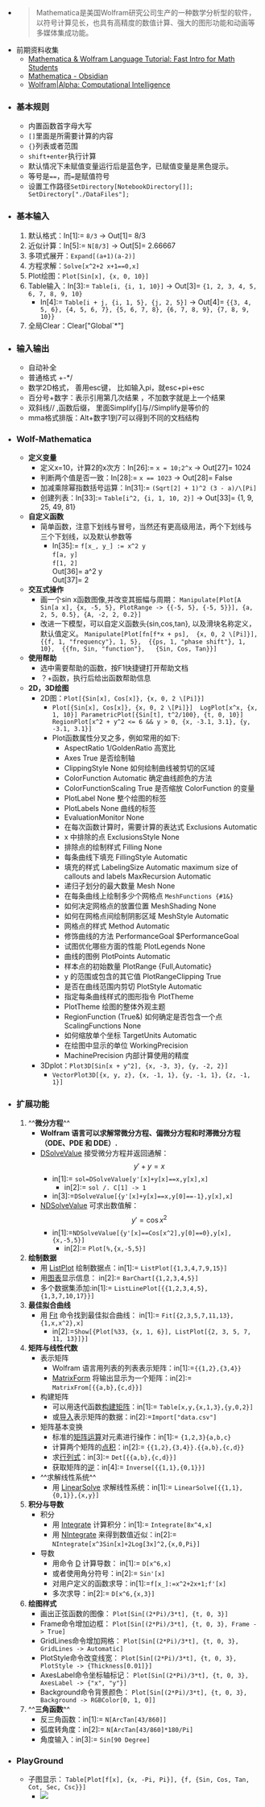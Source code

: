 - > Mathematica是美国Wolfram研究公司生产的一种数学分析型的软件，以符号计算见长，也具有高精度的数值计算、强大的图形功能和动画等多媒体集成功能。
- 前期资料收集
    - [Mathematica & Wolfram Language Tutorial: Fast Intro for Math Students](https://www.wolfram.com/language/fast-introduction-for-math-students/zh/?source=footer)
    - [Mathematica - Obsidian](obsidian://open?vault=Obsidian&file=Luke's%20markdown%2F%E8%BD%AF%E4%BB%B6%E6%95%99%E7%A8%8B%2FMathematica)
    - [Wolfram|Alpha: Computational Intelligence](https://www.wolframalpha.com)
- ### 基本规则
    - 内置函数首字母大写
    - `[]`里面是所需要计算的内容
    - `{}`列表或者范围
    - `shift+enter`执行计算
    - 默认情况下未赋值变量运行后是蓝色字，已赋值变量是黑色提示。
    - 等号是`==`，而`=`是赋值符号
    - 设置工作路径`SetDirectory[NotebookDirectory[]]; SetDirectory["./DataFiles"];`
- ### 基本输入
    1. 默认格式：In[1]:= `8/3` -> Out[1]= 8/3
    2. 近似计算：In[5]:= `N[8/3]` -> Out[5]= 2.66667
    3. 多项式展开：`Expand[(a+1)(a-2)]`
    4. 方程求解：`Solve[x^2+2 x+1==0,x]`
    5. Plot绘图：`Plot[Sin[x], {x, 0, 10}]`
    6. Table输入：In[3]:= `Table[i, {i, 1, 10}]` -> Out[3]= `{1, 2, 3, 4, 5, 6, 7, 8, 9, 10}`
        - In[4]:= `Table[i + j, {i, 1, 5}, {j, 2, 5}]` -> Out[4]= `{{3, 4, 5, 6}, {4, 5, 6, 7}, {5, 6, 7, 8}, {6, 7, 8, 9}, {7, 8, 9, 10}}`
    7. 全局Clear：Clear["Global`*"]
- ### 输入输出
    - 自动补全
    - 普通格式 +-*/
    - 数学2D格式， 善用esc键， 比如输入pi，就esc+pi+esc
    - 百分号+数字：表示引用第几次结果 ，不加数字就是上一个结果
    - 双斜线// ,函数后缀， 里面Simplify[]与//Simplify是等价的
    - mma格式排版：Alt+数字1到7可以得到不同的文档结构
- ### Wolf-Mathematica
    - **定义变量**
        - 定义x=10，计算2的x次方：In[26]:= `x = 10;2^x` -> Out[27]= 1024
        - 判断两个值是否一致：In[28]:= `x == 1023` -> Out[28]= False
        - 加减乘除幂指数括号运算：In[31]:= `(Sqrt[2] + 1)^2 (3 - a)/\[Pi]`
        - 创建列表：In[33]:= `Table[i^2, {i, 1, 10, 2}]` -> Out[33]= {1, 9, 25, 49, 81}
    - **自定义函数**
        - 简单函数，注意下划线与冒号，当然还有更高级用法，两个下划线与三个下划线，以及默认参数等
            - In[35]:= `f[x_, y_] := x^2 y`    
                      `f[a, y]`  
                      `f[1, 2] `  
              Out[36]= a^2 y  
              Out[37]= 2
    - **交互式操作**
        - 画一个sin x函数图像,并改变其振幅与周期：
          `Manipulate[Plot[A Sin[a x], {x, -5, 5}, PlotRange -> {{-5, 5}, {-5, 5}}], {a, 2, 5, 0.5}, {A, -2, 2, 0.2}]`
        - 改进一下模型，可以自定义函数头{sin,cos,tan}, 以及滑块名称定义，默认值定义。
          `Manipulate[Plot[fn[f*x + ps],  {x, 0, 2 \[Pi]}],  {{f, 1, "frequency"}, 1, 5}, 
           {{ps, 1, "phase shift"}, 1, 10},  {{fn, Sin, "function"},   {Sin, Cos, Tan}}]`
    - **使用帮助**
        - 选中需要帮助的函数，按F1快捷键打开帮助文档
        - ？+函数，执行后给出函数帮助信息
    - **2D，3D绘图**
        - 2D图：`Plot[{Sin[x], Cos[x]}, {x, 0, 2 \[Pi]}]`
            - `Plot[{Sin[x], Cos[x]}, {x, 0, 2 \[Pi]}] 
              LogPlot[x^x, {x, 1, 10}]
              ParametricPlot[{Sin[t], t^2/100}, {t, 0, 10}] 
              RegionPlot[x^2 + y^2 <= 6 && y > 0, {x, -3.1, 3.1}, {y, -3.1, 3.1}]`
            - Plot函数属性分叉之多，例如常用的如下:
                - AspectRatio 1/GoldenRatio 高宽比
                - Axes True 是否绘制轴
                - ClippingStyle None 如何绘制曲线被剪切的区域
                - ColorFunction Automatic 确定曲线颜色的方法
                - ColorFunctionScaling True 是否缩放 ColorFunction 的变量
                - PlotLabel None 整个绘图的标签
                - PlotLabels None 曲线的标签
                - EvaluationMonitor None
                - 在每次函数计算时，需要计算的表达式 Exclusions Automatic
                - x 中排除的点 ExclusionsStyle None
                - 排除点的绘制样式 Filling None
                - 每条曲线下填充 FillingStyle Automatic
                - 填充的样式 LabelingSize Automatic maximum size of callouts and labels MaxRecursion Automatic
                - 递归子划分的最大数量 Mesh None
                - 在每条曲线上绘制多少个网格点 `MeshFunctions {#1&}`
                - 如何决定网格点的放置位置 MeshShading None
                - 如何在网格点间绘制阴影区域 MeshStyle Automatic
                - 网格点的样式 Method Automatic
                - 修饰曲线的方法 PerformanceGoal $PerformanceGoal
                - 试图优化哪些方面的性能 PlotLegends None
                - 曲线的图例 PlotPoints Automatic
                - 样本点的初始数量 PlotRange {Full,Automatic}
                - y 的范围或包含的其它值 PlotRangeClipping True
                - 是否在曲线范围内剪切 PlotStyle Automatic
                - 指定每条曲线样式的图形指令 PlotTheme
                - PlotTheme 绘图的整体外观主题
                - RegionFunction (True&) 如何确定是否包含一个点 ScalingFunctions None
                - 如何缩放单个坐标 TargetUnits Automatic
                - 在绘图中显示的单位 WorkingPrecision
                - MachinePrecision 内部计算使用的精度
        - 3Dplot：`Plot3D[Sin[x + y^2], {x, -3, 3}, {y, -2, 2}]`
            - `VectorPlot3D[{x, y, z}, {x, -1, 1}, {y, -1, 1}, {z, -1, 1}]`
- ### 扩展功能
    1. ^^**微分方程**^^
        - __Wolfram 语言可以求解常微分方程、偏微分方程和时滞微分方程 （ODE、PDE 和 DDE）.__
        - [DSolveValue](http://reference.wolfram.com/language/ref/DSolveValue.html) 接受微分方程并返回通解：$$y'+y=x$$
            - in[1]:= `sol=DSolveValue[y'[x]+y[x]==x,y[x],x]`
                - in[2]:= `sol /. C[1] -> 1`
            - in[3]:=`DSolveValue[{y'[x]+y[x]==x,y[0]==-1},y[x],x]`
        - [NDSolveValue](http://reference.wolfram.com/language/ref/NDSolveValue.html) 可求出数值解：$$y'=\cos{x^2}$$
            - in[1]:=`NDSolveValue[{y'[x]==Cos[x^2],y[0]==0},y[x],{x,-5,5}]`
                - in[2]:= `Plot[%,{x,-5,5}]`
    2. **绘制数据**
        - 用 [ListPlot](http://reference.wolfram.com/language/ref/ListPlot.html) 绘制数据点：in[1]:= `ListPlot[{1,3,4,7,9,15}]`
        - 用[图表](http://reference.wolfram.com/language/guide/ChartingAndInformationVisualization.html)显示信息： in[2]:= `BarChart[{1,2,3,4,5}]`
        - 多个数据集添加:in[1]:= `ListLinePlot[{{1,2,3,4,5},{1,3,7,10,17}}]`
    3. **最佳拟合曲线**
        - 用 [Fit](http://reference.wolfram.com/language/ref/Fit.html) 命令找到最佳拟合曲线： in[1]:= `Fit[{2,3,5,7,11,13},{1,x,x^2},x]`
            - in[2]:=`Show[{Plot[%33, {x, 1, 6}], ListPlot[{2, 3, 5, 7, 11, 13}]}]`
    4. **矩阵与线性代数**
        - 表示矩阵
            - Wolfram 语言用列表的列表表示矩阵：in[1]:=`{{1,2},{3,4}}`
            - [MatrixForm](http://reference.wolfram.com/language/ref/MatrixForm.html) 将输出显示为一个矩阵：in[2]:= `MatrixFrom[{{a,b},{c,d}}]`
        - 构建矩阵
            - 可以用迭代函数[构建矩阵](http://reference.wolfram.com/language/guide/ConstructingMatrices.html)：in[1]:= `Table[x,y,{x,1,3},{y,0,2}]`
            - 或[导入](http://reference.wolfram.com/language/guide/ImportingAndExporting.html)表示矩阵的数据：in[2]:=`Import["data.csv"]`
        - 矩阵基本变换
            - 标准的[矩阵运算](http://reference.wolfram.com/language/guide/MatrixOperations.html)对元素进行操作：in[1]:= `{1,2,3}{a,b,c}`
            - 计算两个矩阵的[点积](http://reference.wolfram.com/language/ref/Dot.html)：in[2]:= `{{1,2},{3,4}}.{{a,b},{c,d}}`
            - 求[行列式](http://reference.wolfram.com/language/ref/Det.html)：in[3]:= `Det[{{a,b},{c,d}}]`
            - 获取矩阵的[逆](http://reference.wolfram.com/language/ref/Inverse.html)：in[4]:= `Inverse[{{1,1},{0,1}}]`
        - ^^求解线性系统^^
            - 用 [LinearSolve](http://reference.wolfram.com/language/ref/LinearSolve.html) 求解线性系统：in[1]:= `LinearSolve[{{1,1},{0,1}},{x,y}]`
    5. **积分与导数**
        - 积分
            - 用 [Integrate](http://reference.wolfram.com/language/ref/Integrate.html) 计算积分：in[1]:= `Integrate[8x^4,x]`
            - 用 [NIntegrate](http://reference.wolfram.com/language/ref/NIntegrate.html) 来得到数值近似：in[2]:= `NIntegrate[x^3Sin[x]+2Log[3x]^2,{x,0,Pi}]`
        - 导数
            - 用命令 [D](http://reference.wolfram.com/language/ref/D.html) 计算导数： in[1]:= `D[x^6,x]`
            - 或者使用角分符号：in[2]:= `Sin'[x]`
            - 对用户定义的函数求导：in[1]:=`f[x_]:=x^2+2x+1;f'[x]`
            - 多次求导：in[2]:= `D[x^6,{x,3}]`
    6. **绘图样式**
        - 画出正弦函数的图像： `Plot[Sin[(2*Pi)/3*t], {t, 0, 3}]`
        - Frame命令增加边框： `Plot[Sin[(2*Pi)/3*t], {t, 0, 3}, Frame -> True]`
        - GridLines命令增加网格： `Plot[Sin[(2*Pi)/3*t], {t, 0, 3}, GridLines -> Automatic]`
        - PlotStyle命令改变线宽： `Plot[Sin[(2*Pi)/3*t], {t, 0, 3}, PlotStyle -> {Thickness[0.01]}]`
        - AxesLabel命令坐标轴标记： `Plot[Sin[(2*Pi)/3*t], {t, 0, 3}, AxesLabel -> {"x", "y"}]`
        - Background命令背景颜色： `Plot[Sin[(2*Pi)/3*t], {t, 0, 3}, Background -> RGBColor[0, 1, 0]]`
    7. ^^**三角函数**^^
        - 反三角函数：in[1]:= `N[ArcTan[43/860]]`
        - 弧度转角度：in[2]:= `N[ArcTan[43/860]*180/Pi]`
        - 角度输入：in[3]:= `Sin[90 Degree]`
- ### PlayGround
    - 子图显示： `Table[Plot[f[x], {x, -Pi, Pi}], {f, {Sin, Cos, Tan, Cot, Sec, Csc}}]`
        - ![](https://firebasestorage.googleapis.com/v0/b/firescript-577a2.appspot.com/o/imgs%2Fapp%2FInsightSphere%2FTWdWj19NLI.png?alt=media&token=392a242a-7f46-4207-8e6d-3fced93d6e8b)
